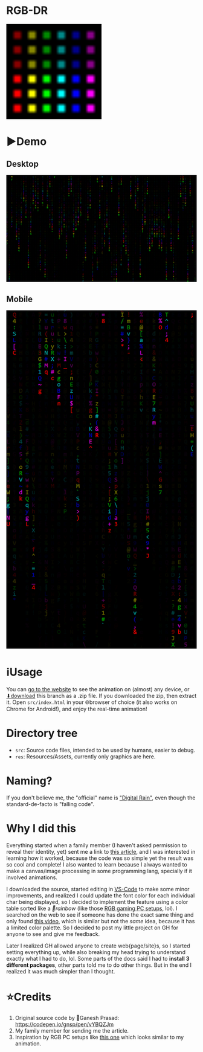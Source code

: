 # RGB-DR
<img alt='RYGCBM colored vertical stripes' src=res/icon.svg width=50% height=50%>

# ▶️Demo
## Desktop
![](res/demo_horizontal.png)
## Mobile
![](res/demo_vertical.png)

# ℹUsage
You can [go to the website](https://Rudxain.github.io/RGB-digital-rain) to see the animation on (almost) any device, or [⬇download](https://github.com/Rudxain/RGB-digital-rain/archive/refs/heads/main.zip) this branch as a .zip file. If you downloaded the zip, then extract it. Open `src/index.html` in your 🌐browser of choice (it also works on Chrome for Android!), and enjoy the real-time animation!

# Directory tree
* `src`: Source code files, intended to be used by humans, easier to debug.
* `res`: Resources/Assets, currently only graphics are here.

# Naming?
If you don't believe me, the "official" name is ["Digital Rain"](https://en.wikipedia.org/wiki/Matrix_digital_rain), even though the standard-de-facto is "falling code".

# Why I did this
Everything started when a family member (I haven't asked permission to reveal their identity, yet) sent me a link to [this article](https://dev.to/gnsp/making-the-matrix-effect-in-javascript-din), and I was interested in learning how it worked, because the code was so simple yet the result was so cool and complete! I also wanted to learn because I always wanted to make a canvas/image processing in some programming lang, specially if it involved animations.

I downloaded the source, started editing in [VS-Code](https://en.wikipedia.org/wiki/Visual_Studio_Code) to make some minor improvements, and realized I could update the font color for each individual char being displayed, so I decided to implement the feature using a color table sorted like a *🌈rainbow* (like those [RGB gaming PC setups](https://redtech.lk/file/2020/01/Omega_3.png), lol). I searched on the web to see if someone has done the exact same thing and only found [this video](https://youtu.be/CccQcYzsvI4), which is similar but not the *same* idea, because it has a limited color palette. So I decided to post my little project on GH for anyone to see and give me feedback.

Later I realized GH allowed anyone to create web{page/site}s, so I started setting everything up, while also breaking my head trying to understand exactly what I had to do, lol. Some parts of the docs said I had to **install 3 different packages**, other parts told me to do other things. But in the end I realized it was much simpler than I thought.

# ⭐Credits
1. Original source code by 👤Ganesh Prasad: https://codepen.io/gnsp/pen/vYBQZJm
2. My family member for sending me the article.
3. Inspiration by RGB PC setups like [this one](https://reddit.com/r/pcmasterrace/comments/rhzb6i/i_built_an_rgb_side_panel_with_the_matrix_digital) which looks similar to my animation.
